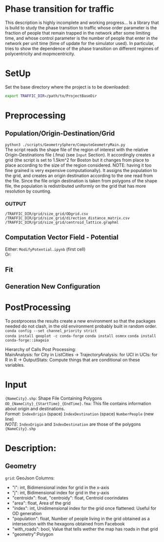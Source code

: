 # Phase transition for traffic
This description is highly incomplete and working progress...
Is a library that is build to study the phase transition to traffic whose order parameter is the fraction of people that remain trapped in the network after some limiting time, and
whose control parameter is the number of people that enter in the network per unit time (time of update for the simulator used).
In particular, tries to show the dependence of the phase transition on different regimes of polycentricity and mopmcentricity.
# SetUp
Set the base directory where the project is to be downloaded:
```bash
export TRAFFIC_DIR=/path/to/ProjectBaseDir
```


# Preprocessing
## Population/Origin-Destination/Grid
`python3 ./scripts/GeometrySphere/ComputeGeometryMain.py`   
The script reads the shape file of the region of interest with the relative Origin-Destinations file (.fma) (see `Input` Section).
It accordingly creates a grid (the script is set to 1.5km^2 for Boston but it changes from place to place according to the size of the region considered.
NOTE: having it too fine grained is very expensive computationally).
It assigns the population to the grid, and creates an origin destination according to the one read from the file. 
Since the file origin destination is taken from polygons of the shape file, the population is redistributed uniformly on the grid that has more resolution by counting.
### OUTPUT
`/TRAFFIC_DIR/grid/size_grid/ODgrid.csv`
`/TRAFFIC_DIR/grid/size_grid/direction_distance_matrix.csv`    
`/TRAFFIC_DIR/grid/size_grid/centroid_lattice.graphml`    


## Computation Vector Field - Potential
Either:
`ModifyPotential.ipynb` (first cell)   
Or:   

## Fit


## Generation New Configuration
# PostProcessing
To postprocess the results create a new environment so that the packages needed do not clash, in the old environment probably built in random order.    
`conda config --set channel_priority strict`    
`conda install geoplot -c conda-forge`
`conda install osmnx`
`conda install conda-forge::imageio`

Hierarchy of Calls Post Processing:   
MainAnalysis: for City in ListCities -> TrajectoryAnalysis: for UCI in UCIs: for R in R -> OutputStats: Compute things that are conditional on these variables.


# Input
`{NameCity}.shp`: Shape File Containing Polygons
`OD_{NameCity}_{StartTime}_{EndTime}.fma`: This file contains information about origin and destinations.    
*Format*: `IndexOrigin` (space) `IndexDestination` (space) `NumberPeople` (new line)   
*NOTE*:  `IndexOrigin` and `IndexDestination` are those of the polygons `{NameCity}.shp`


# Description:
## Geometry
`grid`: GeoJson 
Columns:  
- "i": int, Bidimensional index for grid in the x-axis
- "j": int, Bidimensional index for grid in the y-axis
- "centroidx": float, "centroidy": float, Centroid coorindates
- "area": float, Area of the grid
- "index": int, Unidimensional index for the grid once flattened: Useful for OD generation
- "population": float, Number of people living in the grid obtained as a intersection with the hexagons obtained from Facebook
- "with_roads": bool, Value that tells wether the map has roads in that grid
- "geometry":Polygon   

